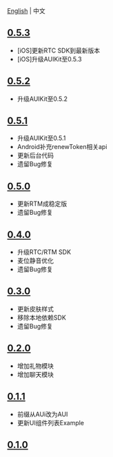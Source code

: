 
[English](CHANGELOG.md) | 中文

## [0.5.3](https://github.com/AgoraIO-Community/AUIKaraoke/releases/tag/0.5.3)
- [iOS]更新RTC SDK到最新版本
- [iOS]升级AUIKit至0.5.3

## [0.5.2](https://github.com/AgoraIO-Community/AUIKaraoke/releases/tag/0.5.2)
- 升级AUIKit至0.5.2

## [0.5.1](https://github.com/AgoraIO-Community/AUIKaraoke/releases/tag/0.5.1)
- 升级AUIKit至0.5.1
- Android补充renewToken相关api
- 更新后台代码
- 遗留Bug修复

## [0.5.0](https://github.com/AgoraIO-Community/AUIKaraoke/releases/tag/0.5.0)
- 更新RTM成稳定版
- 遗留Bug修复

## [0.4.0](https://github.com/AgoraIO-Community/AUIKaraoke/releases/tag/0.4.0)
- 升级RTC/RTM SDK
- 麦位静音优化
- 遗留Bug修复
  
## [0.3.0](https://github.com/AgoraIO-Community/AUIKaraoke/releases/tag/0.3.0)
- 更新皮肤样式
- 移除本地依赖SDK
- 遗留Bug修复

## [0.2.0](https://github.com/AgoraIO-Community/AUIKaraoke/releases/tag/0.2.0)
- 增加礼物模块
- 增加聊天模块

## [0.1.1](https://github.com/AgoraIO-Community/AUIKaraoke/releases/tag/0.1.1)

- 前缀从AUi改为AUI
- 更新UI组件列表Example


## [0.1.0](https://github.com/AgoraIO-Community/AUIKaraoke/releases/tag/0.1.0)


